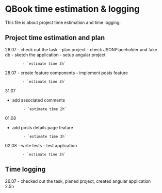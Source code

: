 # QBook time estimation & logging

This file is about project time estimation and time logging.

## Project time estimation and plan

26.07 - check out the task - plan project - check JSONPlaceholder and fake db - sketch the application - setup angular project

            - `estimate time 3h`

28.07 - create feature components - implement posts feature

            - `estimate time 3h`

31.07  
 - add associated comments

            - `estimate time 2h`

01.08  
 - add posts details page feature

            - `estimate time 3h`

02.08 - write tests - test application

            - `estimate time 3h`


## Time logging

26.07 - checked out the task, planed project, created angular application 2.5h
